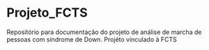 # Projeto_FCTS
Repositório para documentação do projeto de análise de marcha de pessoas com sindrome de Down. Projéto vinculado à FCTS
